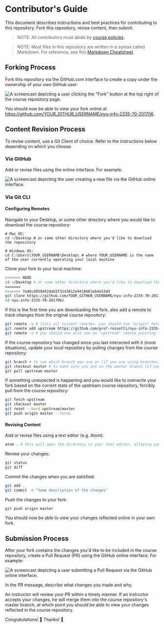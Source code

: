 # Contributor's Guide

This document describes instructions and best practices for contributing to this repository. Fork this repository, revise content, then submit.

> NOTE: All contributors must abide by [course policies](/POLICIES.md).

> NOTE: Most files in this repository are written in a syntax called Markdown. For reference, see this [Markdown Cheatsheet](https://guides.github.com/pdfs/markdown-cheatsheet-online.pdf).

## Forking Process

Fork this repository via the GitHub.com interface to create a copy under the ownership of your own GitHub user:

![A screencast depicting a user clicking the "Fork" button at the top right of the course repository page.](/admin/forking.gif)

You should now be able to view your fork online at https://github.com/YOUR_GITHUB_USERNAME/nyu-info-2335-70-201706.

## Content Revision Process

To revise content, use a Git Client of choice. Refer to the instructions below depending on which you choose.

### Via GitHub

Add or revise files using the online interface. For example:

![A screencast depicting the user creating a new file via the GitHub online interface.](/admin/revising-fork-content.gif)

### Via Git CLI

#### Configuring Remotes

Navigate to your Desktop, or some other directory where you would like to download the course repository:

```shell
# Mac OS:
cd ~/Desktop # or some other directory where you'd like to download the repository

# Windows OS:
cd C:\Users\YOUR_USERNAME\Desktop\ # where YOUR_USERNAME is the name of the user currently operating your local machine
```

Clone your fork to your local machine:

```` sh
<<<<<<< HEAD
cd ~/Desktop # or some other directory where you'd like to download the repository
=======
>>>>>>> 7a48cd959d42dab5f3143812e9418b63ab4e52dd
git clone https://github.com/YOUR_GITHUB_USERNAME/nyu-info-2335-70-201706.git # feel free to use the SSH version instead only if you've done this kind of thing before
cd nyu-info-2335-70-201706/
````

If this is the first time you are downloading the fork, also add a remote to track changes from the original course repository:

```` sh
git remote -v # lists all current remotes. you should see "origin" here pointing to your fork.
git remote add upstream https://github.com/prof-rossetti/nyu-info-2335-70-201706.git # or use the SSH version if you are used to doing that.
git remote -v # you should now also see an "upstream" remote pointing to the original course repository.
````

If the course repository has changed since you last interacted with it (most situations), update your local repository by pulling changes from the course repository:

```` sh
git branch # to see which branch you are on (if you are using branches)
git checkout master # to make sure you are on the master branch (if you are using branches)
git pull upstream master
````

If something unexpected is happening and you would like to overwrite your fork based on the current state of the upstream course repository, forcibly pull from the course repository:

```` sh
git fetch upstream
git checkout master
git reset --hard upstream/master
git push origin master --force
````

#### Revising Content

Add or revise files using a text editor (e.g. Atom):

```` sh
atom . # this will open the directory in your text editor, allowing you to use to to edit file contents
````

Review your changes:

```` sh
git status
git diff
````

Commit the changes when you are satisfied:

```` sh
git add .
git commit -m "Some description of the changes"
````

Push the changes to your fork:

```` sh
git push origin master
````

You should now be able to view your changes reflected online in your own fork.

## Submission Process

After your fork contains the changes you'd like to be included in the course repository, create a Pull Request (PR) using the GitHub online interface. For example:

![A screencast depicting a user submitting a Pull Request via the GitHub online interface.](/admin/submitting-pull-request.gif)

In the PR message, describe what changes you made and why.

An instructor will review your PR within a timely manner. If an instructor accepts your changes, he will merge them into the course repository's master branch, at which point you should be able to view your changes reflected in the course repository.

Congratulations! :clap: Thanks! :pray:
